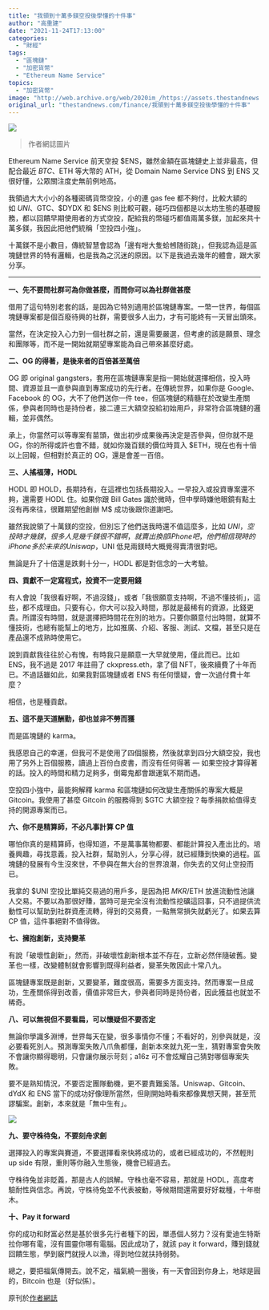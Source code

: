 ```yaml
---
title: "我領到十萬多鎂空投後學懂的十件事"
author: "高重建"
date: "2021-11-24T17:13:00"
categories:
  - "財經"
tags:
  - "區塊鏈"
  - "加密貨幣"
  - "Ethereum Name Service"
topics:
  - "加密貨幣"
image: "http://web.archive.org/web/2020im_/https://assets.thestandnews.com/media/photos/104453205524305465043224764345.png"
original_url: "thestandnews.com/finance/我領到十萬多鎂空投後學懂的十件事"
---
```

![](http://web.archive.org/web/2020im_/https://assets.thestandnews.com/media/photos/104453205524305465043224764345.png)
> 作者網誌圖片

Ethereum Name Service 前天空投 $ENS，雖然金額在區塊鏈史上並非最高，但配合最近 $BTC、$ETH 等大幣的 ATH，從 Domain Name Service DNS 到 ENS 又很好懂，公眾關注度史無前例地高。

我領過大大小小的各種密碼貨幣空投，小的連 gas fee 都不夠付，比較大額的如 $UNI、$GTC、$DYDX 和 $ENS 則比較可觀，碰巧四個都是以太坊生態的基礎服務，都以回饋早期使用者的方式空投，配給我的幣碰巧都值兩萬多鎂，加起來共十萬多鎂，我因此把他們統稱「空投四小強」。

十萬鎂不是小數目，傳統智慧會認為「邊有咁大隻蛤乸随街跳」，但我認為這是區塊鏈世界的特有邏輯，也是我為之沉迷的原因。以下是我過去幾年的體會，跟大家分享。

* * *

**一、先不要問社群可為你做甚麼，而問你可以為社群做甚麼**

借用了這句特別老套的話，是因為它特別適用於區塊鏈專案。一幣一世界，每個區塊鏈專案都是個百廢待興的社群，需要很多人出力，才有可能終有一天冒出頭來。

當然，在決定投入心力到一個社群之前，還是需要嚴選，但考慮的該是願景、理念和團隊等，而不是一開始就期望專案能為自己帶來甚麼好處。

**二、OG 的得著，是後來者的百倍甚至萬倍**

OG 即 original gangsters，套用在區塊鏈專案是指一開始就選擇相信，投入時間、資源並且一直參與直到專案成功的先行者。在傳統世界，如果你是 Google、Facebook 的 OG，大不了他們送你一件 tee，但區塊鏈的精髓在於改變生產關係，參與者同時也是持份者，接二連三大額空投給初始用戶，非常符合區塊鏈的邏輯，並非偶然。

承上，你當然可以等專案有苗頭，做出初步成果後再決定是否參與，但你就不是 OG，你的所得或許也會不錯，就如你幾百鎂的價位時買入 $ETH，現在也有十倍以上回報，但相對於真正的 OG，還是會差一百倍。

**三、人搖福薄，HODL**

HODL 即 HOLD，長期持有，在這裡也包括長期投入。一早投入或投資專案還不夠，還需要 HODL 住。如果你跟 Bill Gates 識於微時，但中學時嫌他眼鏡有點土沒有再來往，很難期望他創辦 M$ 成功後跟你道謝吧。

雖然我說領了十萬鎂的空投，但別忘了他們送我時還不值這麼多，比如 $UNI，空投時才幾鎂，很多人見幾千鎂很不錯啊，就賣出換部 iPhone 吧，他們相信現時的 iPhone 多於未來的 Uniswap，$UNI 低見兩鎂時大概覺得賣清很對吧。

無論是升了十倍還是跌剩十分一，HODL 都是對信念的一大考驗。

**四、貢獻不一定寫程式，投資不一定要用錢**

有人會說「我很看好啊，不過沒錢」，或者「我很願意支持啊，不過不懂技術」，這些，都不成理由。只要有心，你大可以投入時間，那就是最稀有的資源，比錢更貴。所謂沒有時間，就是選擇把時間花在別的地方。只要你願意付出時間，就算不懂技術，也總有能幫上的地方，比如推廣、介紹、客服、測試、文檔，甚至只是在產品還不成熟時使用它。

說到貢獻我往往於心有愧，有時我只是願意一大早就使用，僅此而已。比如 ENS，我不過是 2017 年註冊了 ckxpress.eth，拿了個 NFT，後來續費了十年而已。不過話雖如此，如果我對區塊鏈或者 ENS 有任何懷疑，會一次過付費十年麼？

相信，也是種貢獻。

**五、這不是天道酬勤，卻也並非不勞而獲**

而是區塊鏈的 karma。

我感恩自己的幸運，但我可不是使用了四個服務，然後就拿到四分大額空投，我也用了另外上百個服務，讀過上百份白皮書，而沒有任何得著 — 如果空投才算得著的話。投入的時間和精力足夠多，倒霉鬼都會跟運氣不期而遇。

空投四小強中，最能夠解釋 karma 和區塊鏈如何改變生產關係的專案大概是 Gitcoin。我使用了甚麼 Gitcoin 的服務得到 $GTC 大額空投？每季捐款給值得支持的開源專案而已。

**六、你不是精算師，不必凡事計算 CP 值**

哪怕你真的是精算師，也得知道，不是萬事萬物都要、都能計算投入產出比的。培養興趣，尋找意義，投入社群，幫助別人，分享心得，就已經賺到快樂的過程。區塊鏈的發展有今生沒來世，不參與在無大台的世界浪潮，你失去的又何止空投而已。

我拿的 $UNI 空投比單純交易過的用戶多，是因為把 $MKR/$ETH 放進流動性池讓人交易。不要以為那很好賺，當時可是完全沒有流動性挖礦這回事，只不過提供流動性可以幫助到社群資產流轉，得到的交易費，一點無常損失就虧光了。如果去算 CP 值，這件事絕對不值得做。

**七、擁抱創新，支持變革**

有說「破壞性創新」，然而，非破壞性創新根本並不存在，立新必然伴隨破舊。變革也一樣，改變體制就會影響到既得利益者，變革失敗因此十常八九。

區塊鏈專案既是創新，又要變革，難度很高，需要多方面支持。然而專案一旦成功，生產關係得到改善，價值非常巨大，參與者同時是持份者，因此獲益也就並不稀奇。

**八、可以無視但不要看扁，可以懷疑但不要否定**

無論你學識多淵博，世界每天在變，很多事情你不懂；不看好的，別參與就是，沒必要看死別人。預測專案失敗八爪魚都懂，創新本來就九死一生，猜對專案會失敗不會讓你顯得聰明，只會讓你展示苛刻；a16z 可不會炫耀自己猜對哪個專案失敗。

要不是熟知情況，不要否定團隊動機，更不要責難奚落。Uniswap、Gitcoin、dYdX 和 ENS 當下的成功好像理所當然，但剛開始時看來都像異想天開，甚至荒謬騙案。創新，本來就是「無中生有」。

![](http://web.archive.org/web/2020im_/https://ckxpress.com/wp-content/uploads/sites/8/2021/11/lihkg-908x1024.png)

**九、要守株待兔，不要刻舟求劍**

選擇投入的專案與賽道，不要選擇看來快將成功的，或者已經成功的，不然輕則 up side 有限，重則等你融入生態後，機會已經過去。

守株待兔並非貶義，那是古人的誤解。守株也毫不容易，那就是 HODL，高度考驗耐性與信念。再說，守株待兔並不代表被動，等候期間還需要好好栽種，十年樹木。

**十、Pay it forward**

你的成功和財富必然是基於很多先行者種下的因，單憑個人努力？沒有愛迪生特斯拉你哪有電，沒有圖靈你哪有電腦。因此成功了，就該 pay it forward，賺到錢就回饋生態，學到竅門就授人以漁，得到地位就扶持弱勢。

總之，要把福氣傳開去。說不定，福氣繞一圈後，有一天會回到你身上，地球是圓的，Bitcoin 也是（好似係）。

原刊於[作者網誌](http://web.archive.org/web/20211124094049/https://ckxpress.com/10-things-i-learn-from-airdrop/)